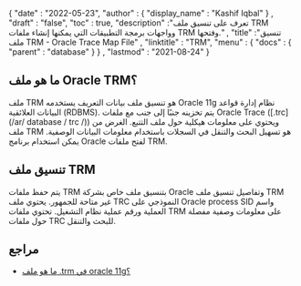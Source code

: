 {
  "date" : "2022-05-23",
  "author" : {
    "display_name" : "Kashif Iqbal"
} ,
  "draft" : "false",
  "toc" : true,
  "description" :"تعرف على تنسيق ملف TRM وواجهات برمجة التطبيقات التي يمكنها إنشاء ملفات TRM وفتحها." ,
  "title" :"تنسيق ملف TRM - Oracle Trace Map File" ,
  "linktitle" : "TRM",
  "menu" : {
    "docs" : {
      "parent" : "database"
}
} ,
  "lastmod" : "2021-08-24"
}

## ما هو ملف Oracle TRM؟

ملف TRM هو تنسيق ملف بيانات التعريف يستخدمه Oracle 11g نظام إدارة قواعد البيانات العلائقية (RDBMS). يتم تخزينه جنبًا إلى جنب مع ملفات Oracle Trace ([.trc](/ar/ database / trc /)) ويحتوي على معلومات هيكلية حول ملف التتبع. الغرض من ملف TRM هو تسهيل البحث والتنقل في السجلات باستخدام معلومات البيانات الوصفية. يمكن استخدام برنامج Oracle لفتح ملفات TRM.

## تنسيق ملف TRM

يتم حفظ ملفات TRM بتنسيق ملف خاص بشركة Oracle وتفاصيل تنسيق ملف TRM غير متاحة للجمهور. يحتوي ملف TRC النموذجي على Oracle process SID واسم العملية ورقم عملية نظام التشغيل. تحتوي ملفات TRM على معلومات وصفية مفصلة حول ملفات TRC للبحث والتنقل.

## مراجع ##

* [ما هو ملف .trm في oracle 11g؟](https://community.oracle.com/tech/developers/discussion/945615/what-is-trm-file-in-oracle-11g)

